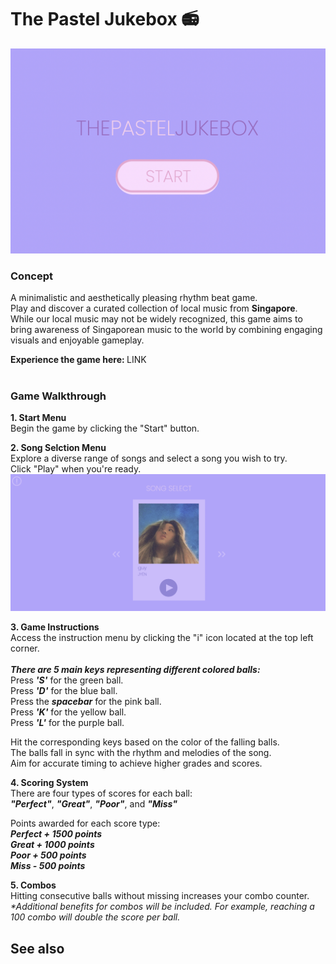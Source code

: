 # The Pastel Jukebox :radio:
![The Pastel Jukebox Game](https://github.com/jyennnn/the-pastel-jukebox/blob/main/images/readme/ThePastelJukebox-StartMenu2.png?raw=true)


### Concept 
A minimalistic and aesthetically pleasing rhythm beat game. <br>
Play and discover a curated collection of local music from <strong>Singapore</strong>.<br>
While our local music may not be widely recognized, this game aims to bring awareness of Singaporean music to the world by combining engaging visuals and enjoyable gameplay.</p>


<strong>Experience the game here: </strong> LINK 
</br>
</br>


### Game Walkthrough 
<strong>1. Start Menu</strong></br>
Begin the game by clicking the "Start" button.

<strong>2. Song Selction Menu</strong> </br>
Explore a diverse range of songs and select a song you wish to try.</br>
Click "Play" when you're ready.
![The Pastel Jukebox Song Menu](https://github.com/jyennnn/the-pastel-jukebox/blob/main/images/readme/ThePastelJukebox-SongMenu2.png?raw=true)

<strong>3. Game Instructions</strong></br>
Access the instruction menu by clicking the "i" icon located at the top left corner.</br></br>
<em><strong>There are 5 main keys representing different colored balls:</strong></em></br>
Press <em><strong>'S'</strong></em> for the green ball.</br>
Press <em><strong>'D'</strong></em> for the blue ball.</br>
Press the <em><strong>spacebar</strong></em> for the pink ball.</br>
Press <em><strong>'K'</strong></em> for the yellow ball.</br>
Press <em><strong>'L'</strong></em> for the purple ball.</br>

Hit the corresponding keys based on the color of the falling balls.</br>
The balls fall in sync with the rhythm and melodies of the song.</br>
Aim for accurate timing to achieve higher grades and scores.

<strong>4. Scoring System</strong></br>
There are four types of scores for each ball:</br>
<em><strong>"Perfect"</em></strong>, <em><strong>"Great"</em></strong>, <em><strong>"Poor"</em></strong>, and <em><strong>"Miss"</em></strong></br>

Points awarded for each score type:</br>
<em><strong>Perfect + 1500 points</br>
Great + 1000 points</br>
Poor + 500 points</br>
Miss - 500 points</em></strong></br>

<strong>5. Combos</strong></br>
Hitting consecutive balls without missing increases your combo counter.</br>
<em>*Additional benefits for combos will be included.
For example, reaching a 100 combo will double the score per ball.</em>







## See also 